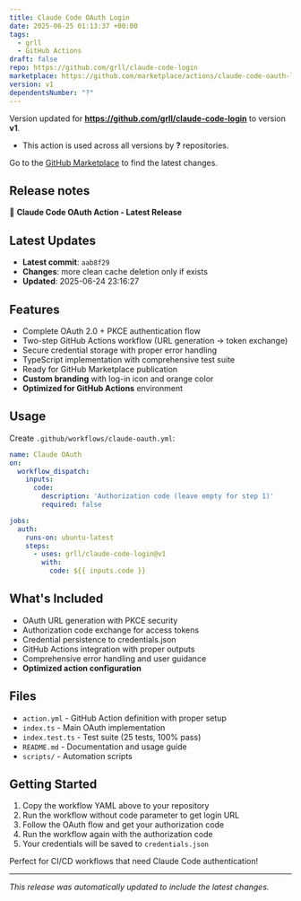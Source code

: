 ```yaml
---
title: Claude Code OAuth Login
date: 2025-06-25 01:13:37 +00:00
tags:
  - grll
  - GitHub Actions
draft: false
repo: https://github.com/grll/claude-code-login
marketplace: https://github.com/marketplace/actions/claude-code-oauth-login
version: v1
dependentsNumber: "?"
---
```



Version updated for **https://github.com/grll/claude-code-login** to version **v1**.
- This action is used across all versions by **?** repositories.

Go to the [GitHub Marketplace](https://github.com/marketplace/actions/claude-code-oauth-login) to find the latest changes.

## Release notes

🚀 **Claude Code OAuth Action - Latest Release**

## Latest Updates
- **Latest commit**: `aab8f29`
- **Changes**: more clean cache deletion only if exists
- **Updated**: 2025-06-24 23:16:27

## Features
- Complete OAuth 2.0 + PKCE authentication flow  
- Two-step GitHub Actions workflow (URL generation → token exchange)
- Secure credential storage with proper error handling
- TypeScript implementation with comprehensive test suite
- Ready for GitHub Marketplace publication
- **Custom branding** with log-in icon and orange color
- **Optimized for GitHub Actions** environment

## Usage
Create `.github/workflows/claude-oauth.yml`:

```yaml
name: Claude OAuth
on:
  workflow_dispatch:
    inputs:
      code:
        description: 'Authorization code (leave empty for step 1)'
        required: false

jobs:
  auth:
    runs-on: ubuntu-latest
    steps:
      - uses: grll/claude-code-login@v1
        with:
          code: ${{ inputs.code }}
```

## What's Included
- OAuth URL generation with PKCE security
- Authorization code exchange for access tokens  
- Credential persistence to credentials.json
- GitHub Actions integration with proper outputs
- Comprehensive error handling and user guidance
- **Optimized action configuration**

## Files
- `action.yml` - GitHub Action definition with proper setup
- `index.ts` - Main OAuth implementation  
- `index.test.ts` - Test suite (25 tests, 100% pass)
- `README.md` - Documentation and usage guide
- `scripts/` - Automation scripts

## Getting Started
1. Copy the workflow YAML above to your repository
2. Run the workflow without code parameter to get login URL
3. Follow the OAuth flow and get your authorization code
4. Run the workflow again with the authorization code
5. Your credentials will be saved to `credentials.json`

Perfect for CI/CD workflows that need Claude Code authentication!

---
*This release was automatically updated to include the latest changes.*
